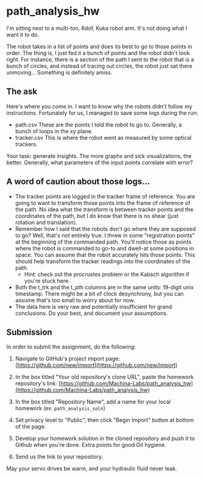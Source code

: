 # path_analysis_hw
I'm sitting next to a multi-ton, 6dof, Kuka robot arm. It's not doing what I want it to do.

The robot takes in a list of points and does its best to go to those points in order. The thing is, I just fed it a bunch of points and the robot didn't look right. For instance, there is a section of the path I sent to the robot that is a bunch of circles, and instead of tracing out circles, the robot just sat there unmoving... Something is definitely amiss. 

## The ask
Here's where you come in. I want to know why the robots didn't follow my instructions. Fortunately for us, I managed to save some logs during the run:
 - path.csv These are the points I told the robot to go to. Generally, a bunch of loops in the xy plane. 
 - tracker.csv This is where the robot went as measured by some optical trackers. 

Your task: generate insights. The more graphs and sick visualizations, the better. Generally, what parameters of the input points correlate with error? 

## A word of caution about those logs...
 - The tracker points are logged in the tracker frame of reference. You are going to want to transform those points into the frame of reference of the path. No idea what the transform is between tracker points and the coordinates of the path, but I do know that there is no shear (just rotation and translation).  
 - Remember how I said that the robots don't go where they are supposed to go? Well, that's not entirely true. I threw in some "registration points" at the beginning of the commanded path. You'll notice those as points where the robot is commanded to go-to and dwell-at some positions in space. You can assume that the robot accurately hits those points. This should help transform the tracker readings into the coordinates of the path. 
     - Hint: check out the procrustes problem or the Kabsch algorithm if you're stuck here. 
 - Both the t_trk and the t_pth columns are in the same units: 19-digit unix timestamp. There might be a bit of clock desynchrony, but you can assume that's too small to worry about for now. 
 - The data here is very raw and potentially insufficient for grand conclusions. Do your best, and document your assumptions. 

## Submission
In order to submit the assignment, do the following:

1. Navigate to GitHub's project import page: [https://github.com/new/import](https://github.com/new/import)

2. In the box titled "Your old repository's clone URL", paste the homework repository's link: [https://github.com/Machina-Labs/path_analysis_hw](https://github.com/Machina-Labs/path_analysis_hw)

3. In the box titled "Repository Name", add a name for your local homework (ex. `path_analysis_soln`)

4. Set privacy level to "Public", then click "Begin Import" button at bottom of the page.

5. Develop your homework solution in the cloned repository and push it to Github when you're done. Extra points for good Git hygiene.

6. Send us the link to your repository.


May your servo drives be warm, and your hydraulic fluid never leak.

